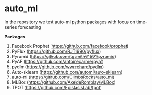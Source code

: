 # auto_ml

In the repository we test auto-ml python packages with focus on time-series forecasting

**Packages**
1. Facebook Prophet (https://github.com/facebook/prophet)
2. PyFlux (https://github.com/RJT1990/pyflux)
3. Pyramid (https://github.com/tgsmith61591/pyramid)
4. PyAF (https://github.com/antoinecarme/pyaf)
5. pydlm (https://github.com/wwrechard/pydlm)
6. Auto-sklearn (https://github.com/automl/auto-sklearn)
7. auto-ml (https://github.com/ClimbsRocks/auto_ml)
8. MLBox (https://github.com/AxeldeRomblay/MLBox)
9. TPOT (https://github.com/EpistasisLab/tpot)
